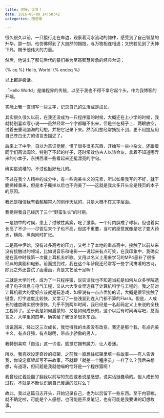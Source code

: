 ```yaml
---
title: 你好，世界！
date: 2016-06-09 14:58:42
categories: 随想录

---
```



很久很久以前，一只猿行走在岸边，观察着河水流动的韵律，感受到了自己智慧的升华。那一刻，他仿佛得到了大自然的拥抱，与万物相连相通；又恍若见到了天神下凡，赐予他伟大的力量。

然后，他说出了那句后代的猿们奉为至高智慧传承的经典台词：

{% cq %} Hello, World! {% endcq %}

<!-- more -->

以上都是疯话。

「Hello World」是编程界的传统，以至于我也不得不拿它起个头，作为我博客的开端。

实际上我一直想写一些文字，记录自己的生活或是成长。

其实很久很久以前，在我还没成为一只程序猿的时候，大概还在上小学的时候，我就特别喜欢写小说——虽然经常一个字都蹦不出来，但是坐在椅子上、两眼放空，试着去重现脑海的幻想，并把它记录下来。然而幻想经常捕捉不到，更不用提及用自己苍白无力的语言去描述了。

后来上了中学，自以为意识觉醒，懂了很多很多东西，开始写一些小杂文，还跟着同学们高谈阔论，特别了不起的样子，还时常效仿古人以诗会友，拿着不知道哪弄来的小本子，东拼西凑一些看起来还挺漂亮的字句。

确实蛮幼稚的，不过也挺好玩儿的。

不过在我个人精神的成分中，有一些完美主义的元素，所以如果我写的不好，就干脆撕掉重来，但是本子撕掉以后也不完美了——这就是我众多开头全是残页的本子的原因。

我还是相信我有着超越常人的创作天赋的，只是大概不在文字层面。

我觉得我自己经历了三个“野蛮生长”的时期。

一是初中的时候，患上了过敏性紫癜，吃了激素，一个月内胖成了球状，但也着实长高了不少——尽管后来个子也不高，但这不重要，当时的感觉就像是吃了变大药水，横向、纵向同时扩张。

二是高中伊始，没有过多高考的压力，又考上了本地的重点高中，接触了以前从来没有接触过的领域，比如说音乐和电影——说起来有点可笑，在我印象中，我确实是在高中时候第一次戴上耳机去听歌。又用以名义上用来学习的MP4恶补了很多经典的美剧和电影。前面提到过，我在这个年龄段还经常写一些字词拼凑的古诗，除此之外还尝试了画漫画，真是文艺范十足啊！

三就是大学时代，成为了一只程序猿，说实话我也不知道当初是如何从众多学院选择了电子信息与电气工程，又从六大专业里选择了计算机科学与工程的。我之前对计算机最大的爱好应该就是玩游戏，如果说有一点点优势的话，大概是很早接触了键盘，打字速度比较快，又学习了一些浅显到连入门都不算的Flash。但是，人成长的速度确实很快很快。几乎不到两年时间，我已经是一名起码定义上来说的全栈工程师了。至于我是如何启蒙的、又是如何成长的，这个以后有时间再写吧，总而言之，大学里的四年，确实给了我很多很多东西。

话说回来，经过这三次成长，我觉得我的本质没有改变。我还是那个我，有点完美主义，有点好强，有点聪明，带点小骄傲的男人。

我特别喜欢「自洽」这一词语，感觉它拥有魔力，让人着迷。

所以，我喜欢设定奇妙的框架，之前我一直想往框架里填一些故事——有人告诉我，你设定框架却写不来故事，不就跟「就差一个程序员」一样了么？我后来想想，有道理，但问题是我就他喵的恰好是一个程序猿啊！

我曾经红着脸翻了翻我以前写的东西或者说是感想，说实话挺蠢萌的。但人成长的过程，不就是不断认识到自己傻逼的过程么？

故此，我以这篇日志开头，开始记录自己，也为以后留下一些东西。至于内容嘛，就不确定啦，可能是个人感想，也可能是开发笔记，也有可能是我要讲的幻想故事。

---
